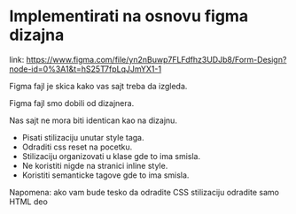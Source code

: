 # Implementirati na osnovu figma dizajna

link:  https://www.figma.com/file/yn2nBuwp7FLFdfhz3UDJb8/Form-Design?node-id=0%3A1&t=hS25T7fpLqJJmYX1-1

Figma fajl je skica kako vas sajt treba da izgleda.

Figma fajl smo dobili od dizajnera.

Nas sajt ne mora biti identican kao na dizajnu.


* Pisati stilizaciju unutar style taga.
* Odraditi css reset na pocetku.
* Stilizaciju organizovati u klase gde to ima smisla.
* Ne koristiti nigde na stranici inline style.
* Koristiti semanticke tagove gde to ima smisla.

 Napomena: ako vam bude tesko da odradite CSS stilizaciju odradite samo HTML deo 
